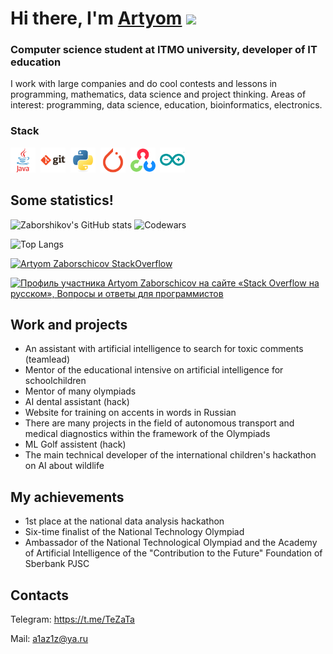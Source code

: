 # Hi there, I'm [Artyom](https://github.com/zaborshikov/) ![](https://github.com/blackcater/blackcater/raw/main/images/Hi.gif) 
### Computer science student at ITMO university, developer of IT education
I work with large companies and do cool contests and lessons in programming, mathematics, data science and project thinking. Areas of interest: programming, data science, education, bioinformatics, electronics.
### Stack
<img src="https://github.com/devicons/devicon/blob/master/icons/java/java-original-wordmark.svg" title="Java" alt="Java" width="40" height="40"/>&nbsp;
<img src="https://github.com/devicons/devicon/blob/master/icons/git/git-original-wordmark.svg" title="Git" alt="Git" width="40" height="40"/>&nbsp;
<img src="https://github.com/devicons/devicon/blob/master/icons/python/python-original.svg" title="Python" alt="Python" width="40" height="40"/>&nbsp;
<img src="https://github.com/devicons/devicon/blob/master/icons/pytorch/pytorch-original.svg" title="Pytorch" alt="Pytorch" width="40" height="40"/>&nbsp;
<img src="https://github.com/devicons/devicon/blob/master/icons/opencv/opencv-original.svg" title="OpenCV" alt="OpenCV" width="40" height="40"/>&nbsp;
<img src="https://github.com/devicons/devicon/blob/master/icons/arduino/arduino-original.svg" title="Arduino" alt="Arduino" width="40" height="40"/>&nbsp;

<!--
**zaborshikov/zaborshikov** is a ✨ _special_ ✨ repository because its `README.md` (this file) appears on your GitHub profile.

Here are some ideas to get you started:

- 🔭 I’m currently working on ...
- 🌱 I’m currently learning ...
- 👯 I’m looking to collaborate on ...
- 🤔 I’m looking for help with ...
- 💬 Ask me about ...
- 📫 How to reach me: ...
- 😄 Pronouns: ...
- ⚡ Fun fact: ...
-->

## Some statistics!
![Zaborshikov's GitHub stats](https://github-readme-stats.vercel.app/api?username=zaborshikov&show_icons=true&theme=radical)
![Codewars](https://github.r2v.ch/codewars?user=zaborshicov&theme=gradient)

![Top Langs](https://github-readme-stats.vercel.app/api/top-langs/?username=zaborshikov&layout=donut)

[![Artyom Zaborschicov StackOverflow](https://github-readme-stackoverflow.vercel.app/?userID=16548865&theme=dark)](https://stackoverflow.com/users/6558042/omid-nikrah)

<a href="https://ru.stackoverflow.com/users/321763/artyom-zaborschicov"><img src="https://ru.stackoverflow.com/users/flair/321763.png" width="208" height="58" alt="Профиль участника Artyom Zaborschicov на сайте &#171;Stack Overflow на русском&#187;, Вопросы и ответы для программистов" title="Профиль участника Artyom Zaborschicov на сайте &#171;Stack Overflow на русском&#187;, Вопросы и ответы для программистов"></a>

## Work and projects
- An assistant with artificial intelligence to search for toxic comments (teamlead)
- Mentor of the educational intensive on artificial intelligence for schoolchildren
- Mentor of many olympiads
- AI dental assistant (hack)
- Website for training on accents in words in Russian
- There are many projects in the field of autonomous transport and medical diagnostics within the framework of the Olympiads
- ML Golf assistent (hack)
- The main technical developer of the international children's hackathon on AI about wildlife

## My achievements
- 1st place at the national data analysis hackathon <!-- (github: ; dimploma: ) -->
- Six-time finalist of the National Technology Olympiad
- Ambassador of the National Technological Olympiad and the Academy of Artificial Intelligence of the "Contribution to the Future" Foundation of Sberbank PJSC


## Contacts 
Telegram: https://t.me/TeZaTa

Mail: a1az1z@ya.ru
